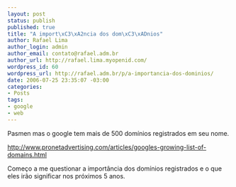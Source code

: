 ```yaml
--- 
layout: post
status: publish
published: true
title: "A import\xC3\xA2ncia dos dom\xC3\xADnios"
author: Rafael Lima
author_login: admin
author_email: contato@rafael.adm.br
author_url: http://rafael.lima.myopenid.com/
wordpress_id: 60
wordpress_url: http://rafael.adm.br/p/a-importancia-dos-dominios/
date: 2006-07-25 23:35:07 -03:00
categories: 
- Posts
tags: 
- google
- web
---
```

Pasmen mas o google tem mais de 500 domínios registrados em seu nome.

<a href="http://www.pronetadvertising.com/articles/googles-growing-list-of-domains.html">http://www.pronetadvertising.com/articles/googles-growing-list-of-domains.html</a>

Começo a me questionar a importância dos domínios registrados e o que eles irão significar nos próximos 5 anos.
